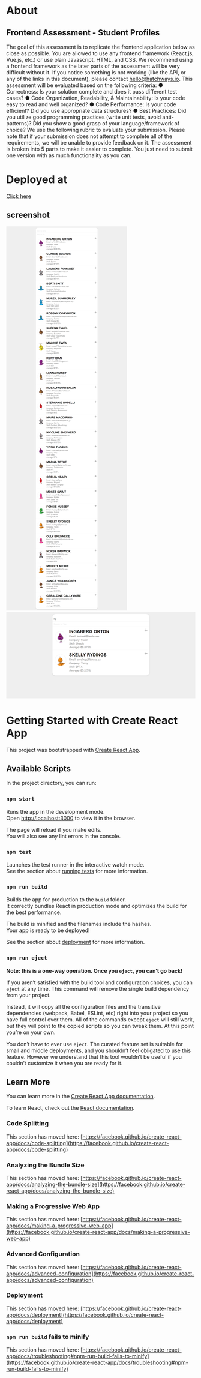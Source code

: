 # About

## Frontend Assessment - Student Profiles
The goal of this assessment is to replicate the frontend application below as close as
possible. You are allowed to use any frontend framework (React.js, Vue.js, etc.) or use
plain Javascript, HTML, and CSS. We recommend using a frontend framework as the
later parts of the assessment will be very difficult without it.
If you notice something is not working (like the API, or any of the links in this document),
please contact hello@hatchways.io.
This assessment will be evaluated based on the following criteria:
● Correctness: Is your solution complete and does it pass different test cases?
● Code Organization, Readability, & Maintainability: Is your code easy to read and
well organized?
● Code Performance: Is your code efficient? Did you use appropriate data
structures?
● Best Practices: Did you utilize good programming practices (write unit tests,
avoid anti-patterns)? Did you show a good grasp of your language/framework of
choice?
We use the following rubric to evaluate your submission. Please note that if your
submission does not attempt to complete all of the requirements, we will be unable to
provide feedback on it.
The assessment is broken into 5 parts to make it easier to complete.
You just need to submit one version with as much functionality as you can.

# Deployed at

[Click here](https://mrakm.github.io/hatchways-assignment)

## screenshot
![alt text](https://github.com/mrakm/hatchways-assignment/blob/main/image1.png?raw=true)
![alt text](https://github.com/mrakm/hatchways-assignment/blob/main/image2.png?raw=true)








# Getting Started with Create React App

This project was bootstrapped with [Create React App](https://github.com/facebook/create-react-app).

## Available Scripts

In the project directory, you can run:

### `npm start`

Runs the app in the development mode.\
Open [http://localhost:3000](http://localhost:3000) to view it in the browser.

The page will reload if you make edits.\
You will also see any lint errors in the console.

### `npm test`

Launches the test runner in the interactive watch mode.\
See the section about [running tests](https://facebook.github.io/create-react-app/docs/running-tests) for more information.

### `npm run build`

Builds the app for production to the `build` folder.\
It correctly bundles React in production mode and optimizes the build for the best performance.

The build is minified and the filenames include the hashes.\
Your app is ready to be deployed!

See the section about [deployment](https://facebook.github.io/create-react-app/docs/deployment) for more information.

### `npm run eject`

**Note: this is a one-way operation. Once you `eject`, you can’t go back!**

If you aren’t satisfied with the build tool and configuration choices, you can `eject` at any time. This command will remove the single build dependency from your project.

Instead, it will copy all the configuration files and the transitive dependencies (webpack, Babel, ESLint, etc) right into your project so you have full control over them. All of the commands except `eject` will still work, but they will point to the copied scripts so you can tweak them. At this point you’re on your own.

You don’t have to ever use `eject`. The curated feature set is suitable for small and middle deployments, and you shouldn’t feel obligated to use this feature. However we understand that this tool wouldn’t be useful if you couldn’t customize it when you are ready for it.

## Learn More

You can learn more in the [Create React App documentation](https://facebook.github.io/create-react-app/docs/getting-started).

To learn React, check out the [React documentation](https://reactjs.org/).

### Code Splitting

This section has moved here: [https://facebook.github.io/create-react-app/docs/code-splitting](https://facebook.github.io/create-react-app/docs/code-splitting)

### Analyzing the Bundle Size

This section has moved here: [https://facebook.github.io/create-react-app/docs/analyzing-the-bundle-size](https://facebook.github.io/create-react-app/docs/analyzing-the-bundle-size)

### Making a Progressive Web App

This section has moved here: [https://facebook.github.io/create-react-app/docs/making-a-progressive-web-app](https://facebook.github.io/create-react-app/docs/making-a-progressive-web-app)

### Advanced Configuration

This section has moved here: [https://facebook.github.io/create-react-app/docs/advanced-configuration](https://facebook.github.io/create-react-app/docs/advanced-configuration)

### Deployment

This section has moved here: [https://facebook.github.io/create-react-app/docs/deployment](https://facebook.github.io/create-react-app/docs/deployment)

### `npm run build` fails to minify

This section has moved here: [https://facebook.github.io/create-react-app/docs/troubleshooting#npm-run-build-fails-to-minify](https://facebook.github.io/create-react-app/docs/troubleshooting#npm-run-build-fails-to-minify)
